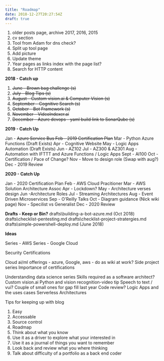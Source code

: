 ```yaml
---
title: "Roadmap"
date: 2018-12-27T20:27:54Z
draft: true
---
```


1. older posts page, archive 2017, 2016, 2015
2. cv section
3. Tool from Adam for dns check?
4. Split up tool page
5. Add picture
6. Update theme
7. Year pages as links index with the page list?
8. Search for HTTP content



**2018 - Catch up**

1. <s>June - Brown bag challenge (s)
2. July - Blog Tips (s)
3. August - Custom vision.ai & Computer Vision (s)
4. September - Cognitive Search (s)
5. October - Bot Framework (s)
6. November - VideoIndexer.ai
7. December - Azure devops - yaml build link to SonarQube (s)</s>

**2019 - Catch Up**

Jan - <s>Azure Service Bus
Feb - 2019 Certification Plan</s>
Mar - Python Azure Functions (Draft Exists)
Apr - Cognitive  Website
May - Logic Apps Automation (Draft Exists)
Jun - AZ102
Jul - AZ300 & AZ301
Aug - Automation with IFTTT and Azure Functions / Logic Apps
Sept - AI100 
Oct - Certification / Pace of Change?
Nov - Move to design role (Swap with aug?)
Dec - 2019 Review

**2020 - Catch Up**

Jan - 2020 Certification Plan
Feb - AWS Cloud Pracitioner
Mar - AWS Solution Architecture Assoc
Apr - Lockdown?
May - Architecture verses design
Jun -Architecture Roles
Jul - Streaming Architectures
Aug - Event Driven Microservices
Sep - O'Reilly Talks
Oct - Diagram guidance (Nick wiki page)
Nov - Specilist vs Generalist
Dec - 2020 Review

**Drafts - Keep or Bin?**
drafts\building-a-bot-azure.md (Oct 2018)
drafts\checklist-pentesting.md
drafts\checklist-project-stratergies.md
drafts\simple-powershell-deploy.md (June 2018)

**Ideas**

Series - AWS
Series - Google Cloud

Security Certifications
 
Cloud ai/ml offerings - azure, Google, aws - do as wiki at work?
Side project series
Importance of certifications

Understanding data science series 
Skills required as a software architect?
Custom vision.ai
Python and vision recognition-video tip
Speech to text / vui?
Couple of small ones for gap fill last year
Code review?
Logic Apps and the uses cases
Serverless Architectures



Tips for keeping up with blog

1. Easy 
1. Accessable 
1. Source control 
1. Roadmap
1. Think about what you know 
1. Use it as a driver to explore what your interested in
1. Use it as a journal of things you want to remember
1. Look back and review what you where thinking
1. Talk about difficulty of a portfolio as a back end coder



